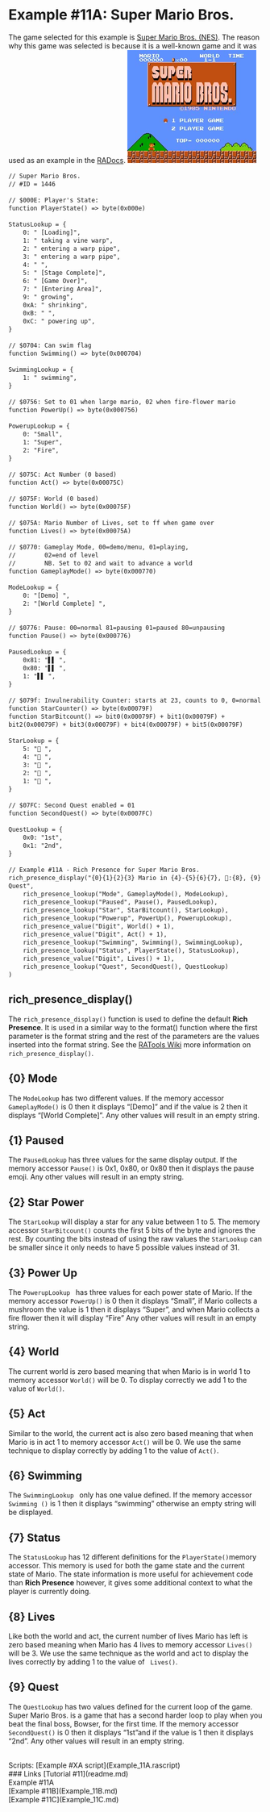 # Example #11A: Super Mario Bros.
The game selected for this example is [Super Mario Bros. (NES)](https://retroachievements.org/game/1446).  The reason why this game was selected is  because it is a well-known game and it was used as an example in the [RADocs](https://docs.retroachievements.org/Rich-Presence/).
![Super Mario Bros. Title Screen](SMB_Title.png)<br>
 
```
// Super Mario Bros.
// #ID = 1446

// $000E: Player's State:
function PlayerState() => byte(0x000e)

StatusLookup = {
    0: " [Loading]",
    1: " taking a vine warp",
    2: " entering a warp pipe",
    3: " entering a warp pipe",
    4: " ",
    5: " [Stage Complete]",
    6: " [Game Over]",
    7: " [Entering Area]",
    9: " growing",
    0xA: " shrinking",
    0xB: " ",
    0xC: " powering up",
}

// $0704: Can swim flag
function Swimming() => byte(0x000704)

SwimmingLookup = {
    1: " swimming",
}

// $0756: Set to 01 when large mario, 02 when fire-flower mario
function PowerUp() => byte(0x000756)

PowerupLookup = {
    0: "Small",
    1: "Super",
    2: "Fire",
}

// $075C: Act Number (0 based)
function Act() => byte(0x00075C)

// $075F: World (0 based)
function World() => byte(0x00075F)

// $075A: Mario Number of Lives, set to ff when game over
function Lives() => byte(0x00075A)

// $0770: Gameplay Mode, 00=demo/menu, 01=playing,
//        02=end of level
//        NB. Set to 02 and wait to advance a world
function GameplayMode() => byte(0x000770)

ModeLookup = {
    0: "[Demo] ",
    2: "[World Complete] ",
}

// $0776: Pause: 00=normal 81=pausing 01=paused 80=unpausing
function Pause() => byte(0x000776)

PausedLookup = {
    0x81: "▌▌ ",
    0x80: "▌▌ ",
    1: "▌▌ ",
}

// $079f: Invulnerability Counter: starts at 23, counts to 0, 0=normal
function StarCounter() => byte(0x00079F)
function StarBitcount() => bit0(0x00079F) + bit1(0x00079F) + bit2(0x00079F) + bit3(0x00079F) + bit4(0x00079F) + bit5(0x00079F)

StarLookup = {
    5: "🌟 ",
    4: "🌟 ",
    3: "🌟 ",
    2: "🌟 ",
    1: "🌟 ",
}

// $07FC: Second Quest enabled = 01
function SecondQuest() => byte(0x0007FC)

QuestLookup = {
    0x0: "1st",
    0x1: "2nd",
}

// Example #11A - Rich Presence for Super Mario Bros.
rich_presence_display("{0}{1}{2}{3} Mario in {4}-{5}{6}{7}, 🚶:{8}, {9} Quest",
    rich_presence_lookup("Mode", GameplayMode(), ModeLookup),
    rich_presence_lookup("Paused", Pause(), PausedLookup),
    rich_presence_lookup("Star", StarBitcount(), StarLookup),
    rich_presence_lookup("Powerup", PowerUp(), PowerupLookup),
    rich_presence_value("Digit", World() + 1),
    rich_presence_value("Digit", Act() + 1),
    rich_presence_lookup("Swimming", Swimming(), SwimmingLookup),
    rich_presence_lookup("Status", PlayerState(), StatusLookup),
    rich_presence_value("Digit", Lives() + 1),
    rich_presence_lookup("Quest", SecondQuest(), QuestLookup)
)

```
## rich_presence_display()
The ```rich_presence_display()``` function is used to define the default **Rich Presence**. It is used in a similar way to the format() function where the first parameter is the format string and the rest of the parameters are the values inserted into the format string. See the [RATools Wiki](https://github.com/Jamiras/RATools/wiki/Rich-Presence-Functions#rich_presence_displayformat_string-parameters) more information on ```rich_presence_display()```.

## {0} Mode
The ```ModeLookup``` has two different values.  If the memory accessor ```GameplayMode()``` is 0 then it displays “[Demo]” and if the value is 2 then it displays “[World Complete]”.  Any other values will result in an empty string.

## {1} Paused
The ```PausedLookup``` has three values for the same display output. If the memory accessor ```Pause()``` is 0x1, 0x80, or 0x80 then it displays the pause emoji. Any other values will result in an empty string.
## {2} Star Power
The ```StarLookup``` will display a star for any value between 1 to 5. The memory accessor ```StarBitcount()``` counts the first 5 bits of the byte and ignores the rest.  By counting the bits instead of using the raw values the ```StarLookup``` can be smaller since it only needs to have 5 possible values instead of 31.
## {3} Power Up
The ```PowerupLookup ``` has three values for each power state of  Mario. If the memory accessor ```PowerUp()``` is 0 then it displays “Small”, if Mario collects a mushroom the value is 1 then it displays “Super”, and when Mario collects a fire flower then it will display “Fire”   Any other values will result in an empty string.
## {4} World
The current world is zero based meaning that when Mario is in world 1 to memory accessor ```World()``` will be 0.  To display correctly we add 1 to the value of ```World()```.
## {5} Act 
Similar to the world, the current act is also zero based meaning that when Mario is in act 1 to memory accessor ```Act()``` will be 0.  We use the same technique to display correctly by adding 1 to the value of ```Act()```.
## {6} Swimming
The ```SwimmingLookup ``` only has one value defined.  If the memory accessor ```Swimming ()``` is 1 then it displays “swimming” otherwise an empty string will be displayed.
## {7} Status
The ```StatusLookup``` has 12 different definitions for the ```PlayerState()```memory accessor.  This memory is used for both the game state and the current state of Mario.  The state information is more useful for achievement code than **Rich Presence** however, it gives some additional context to what the player is currently doing.
## {8} Lives 
Like both the world and act, the current number of lives Mario has left is zero based meaning when Mario has 4 lives to memory accessor ```Lives()``` will be 3.  We use the same technique as the world and act to display the lives correctly by adding 1 to the value of ``` Lives()```.
## {9} Quest
The ```QuestLookup``` has two values defined for the current loop of the game. Super Mario Bros. is a game that has a second harder loop to play when you beat the final boss, Bowser, for the first time. If the memory accessor ```SecondQuest()``` is 0 then it displays “1st”and if the value is 1 then it displays “2nd”.  Any other values will result in an empty string.

<br>
Scripts: [Example #XA script](Example_11A.rascript) <br>
### Links
[Tutorial #11](readme.md) <br>
Example #11A<br>
[Example #11B](Example_11B.md) <br>
[Example #11C](Example_11C.md) <br>
